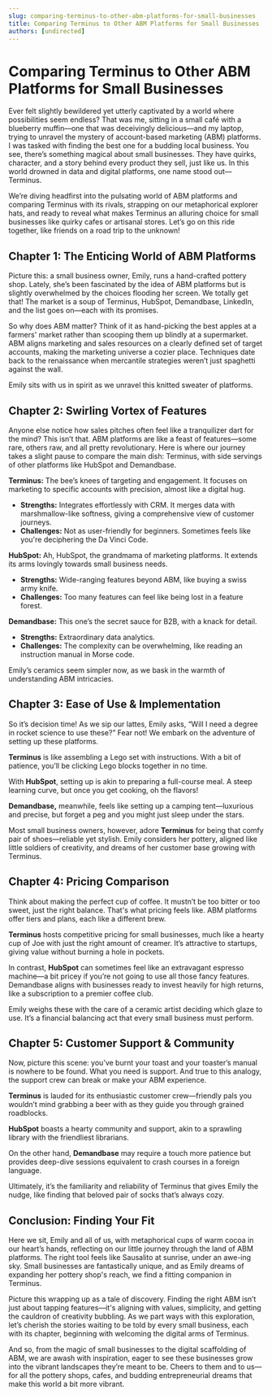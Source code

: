 ```yaml
---
slug: comparing-terminus-to-other-abm-platforms-for-small-businesses
title: Comparing Terminus to Other ABM Platforms for Small Businesses
authors: [undirected]
---
```



# Comparing Terminus to Other ABM Platforms for Small Businesses

Ever felt slightly bewildered yet utterly captivated by a world where possibilities seem endless? That was me, sitting in a small café with a blueberry muffin—one that was deceivingly delicious—and my laptop, trying to unravel the mystery of account-based marketing (ABM) platforms. I was tasked with finding the best one for a budding local business. You see, there’s something magical about small businesses. They have quirks, character, and a story behind every product they sell, just like us. In this world drowned in data and digital platforms, one name stood out—Terminus.

We’re diving headfirst into the pulsating world of ABM platforms and comparing Terminus with its rivals, strapping on our metaphorical explorer hats, and ready to reveal what makes Terminus an alluring choice for small businesses like quirky cafes or artisanal stores. Let’s go on this ride together, like friends on a road trip to the unknown!

## Chapter 1: The Enticing World of ABM Platforms

Picture this: a small business owner, Emily, runs a hand-crafted pottery shop. Lately, she’s been fascinated by the idea of ABM platforms but is slightly overwhelmed by the choices flooding her screen. We totally get that! The market is a soup of Terminus, HubSpot, Demandbase, LinkedIn, and the list goes on—each with its promises.

So why does ABM matter? Think of it as hand-picking the best apples at a farmers' market rather than scooping them up blindly at a supermarket. ABM aligns marketing and sales resources on a clearly defined set of target accounts, making the marketing universe a cozier place. Techniques date back to the renaissance when mercantile strategies weren’t just spaghetti against the wall.

Emily sits with us in spirit as we unravel this knitted sweater of platforms.

## Chapter 2: Swirling Vortex of Features

Anyone else notice how sales pitches often feel like a tranquilizer dart for the mind? This isn’t that. ABM platforms are like a feast of features—some rare, others raw, and all pretty revolutionary. Here is where our journey takes a slight pause to compare the main dish: Terminus, with side servings of other platforms like HubSpot and Demandbase.

**Terminus:** The bee’s knees of targeting and engagement. It focuses on marketing to specific accounts with precision, almost like a digital hug.

- **Strengths:** Integrates effortlessly with CRM. It merges data with marshmallow-like softness, giving a comprehensive view of customer journeys.
- **Challenges:** Not as user-friendly for beginners. Sometimes feels like you're deciphering the Da Vinci Code.

**HubSpot:** Ah, HubSpot, the grandmama of marketing platforms. It extends its arms lovingly towards small business needs.

- **Strengths:** Wide-ranging features beyond ABM, like buying a swiss army knife.
- **Challenges:** Too many features can feel like being lost in a feature forest.

**Demandbase:** This one’s the secret sauce for B2B, with a knack for detail.

- **Strengths:** Extraordinary data analytics.
- **Challenges:** The complexity can be overwhelming, like reading an instruction manual in Morse code.

Emily’s ceramics seem simpler now, as we bask in the warmth of understanding ABM intricacies.

## Chapter 3: Ease of Use & Implementation

So it’s decision time! As we sip our lattes, Emily asks, “Will I need a degree in rocket science to use these?” Fear not! We embark on the adventure of setting up these platforms.

**Terminus** is like assembling a Lego set with instructions. With a bit of patience, you’ll be clicking Lego blocks together in no time.

With **HubSpot**, setting up is akin to preparing a full-course meal. A steep learning curve, but once you get cooking, oh the flavors!

**Demandbase,** meanwhile, feels like setting up a camping tent—luxurious and precise, but forget a peg and you might just sleep under the stars.

Most small business owners, however, adore **Terminus** for being that comfy pair of shoes—reliable yet stylish. Emily considers her pottery, aligned like little soldiers of creativity, and dreams of her customer base growing with Terminus.

## Chapter 4: Pricing Comparison

Think about making the perfect cup of coffee. It mustn’t be too bitter or too sweet, just the right balance. That's what pricing feels like. ABM platforms offer tiers and plans, each like a different brew.

**Terminus** hosts competitive pricing for small businesses, much like a hearty cup of Joe with just the right amount of creamer. It’s attractive to startups, giving value without burning a hole in pockets.

In contrast, **HubSpot** can sometimes feel like an extravagant espresso machine—a bit pricey if you’re not going to use all those fancy features. Demandbase aligns with businesses ready to invest heavily for high returns, like a subscription to a premier coffee club.

Emily weighs these with the care of a ceramic artist deciding which glaze to use. It’s a financial balancing act that every small business must perform.

## Chapter 5: Customer Support & Community

Now, picture this scene: you’ve burnt your toast and your toaster’s manual is nowhere to be found. What you need is support. And true to this analogy, the support crew can break or make your ABM experience.

**Terminus** is lauded for its enthusiastic customer crew—friendly pals you wouldn’t mind grabbing a beer with as they guide you through grained roadblocks.

**HubSpot** boasts a hearty community and support, akin to a sprawling library with the friendliest librarians.

On the other hand, **Demandbase** may require a touch more patience but provides deep-dive sessions equivalent to crash courses in a foreign language.

Ultimately, it’s the familiarity and reliability of Terminus that gives Emily the nudge, like finding that beloved pair of socks that’s always cozy.

## Conclusion: Finding Your Fit

Here we sit, Emily and all of us, with metaphorical cups of warm cocoa in our heart’s hands, reflecting on our little journey through the land of ABM platforms. The right tool feels like Sausalito at sunrise, under an awe-ing sky. Small businesses are fantastically unique, and as Emily dreams of expanding her pottery shop's reach, we find a fitting companion in Terminus.

Picture this wrapping up as a tale of discovery. Finding the right ABM isn’t just about tapping features—it's aligning with values, simplicity, and getting the cauldron of creativity bubbling. As we part ways with this exploration, let’s cherish the stories waiting to be told by every small business, each with its chapter, beginning with welcoming the digital arms of Terminus.

And so, from the magic of small businesses to the digital scaffolding of ABM, we are awash with inspiration, eager to see these businesses grow into the vibrant landscapes they’re meant to be. Cheers to them and to us—for all the pottery shops, cafes, and budding entrepreneurial dreams that make this world a bit more vibrant.